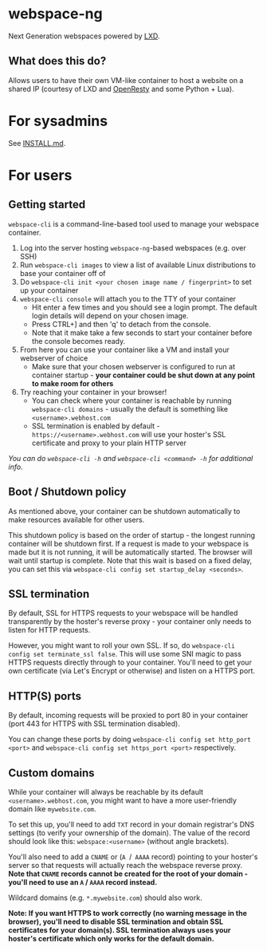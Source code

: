 # webspace-ng
Next Generation webspaces powered by [LXD](https://linuxcontainers.org/).

## What does this do?
Allows users to have their own VM-like container to host a website on a shared IP (courtesy of LXD and [OpenResty](http://openresty.org) and some Python + Lua).

# For sysadmins
See [INSTALL.md](INSTALL.md).

# For users
## Getting started
`webspace-cli` is a command-line-based tool used to manage your webspace container.
1. Log into the server hosting `webspace-ng`-based webspaces (e.g. over SSH)
2. Run `webspace-cli images` to view a list of available Linux distributions to base your container off of
3. Do `webspace-cli init <your chosen image name / fingerprint>` to set up your container
4. `webspace-cli console` will attach you to the TTY of your container
    - Hit enter a few times and you should see a login prompt. The default login details will depend on your chosen image.
    - Press CTRL+] and then 'q' to detach from the console.
    - Note that it make take a few seconds to start your container before the console becomes ready.
5. From here you can use your container like a VM and install your webserver of choice
    - Make sure that your chosen webserver is configured to run at container startup - **your container could be shut down at any point to make room for others**
6. Try reaching your container in your browser!
    - You can check where your container is reachable by running `webspace-cli domains` - usually the default is something like `<username>.webhost.com`
    - SSL termination is enabled by default - `https://<username>.webhost.com` will use your hoster's SSL certificate and proxy to your plain HTTP server

_You can do `webspace-cli -h` and `webspace-cli <command> -h` for additional info._

## Boot / Shutdown policy
As mentioned above, your container can be shutdown automatically to make resources available for other users.

This shutdown policy is based on the order of startup - the longest running container will be shutdown first. If a request is made to your webspace is made but it is not running, it will be automatically started.
The browser will wait until startup is complete. Note that this wait is based on a fixed delay, you can set this via `webspace-cli config set startup_delay <seconds>`.

## SSL termination
By default, SSL for HTTPS requests to your webspace will be handled transparently by the hoster's reverse proxy - your container only needs to listen for HTTP requests.

However, you might want to roll your own SSL. If so, do `webspace-cli config set terminate_ssl false`. This will use some SNI magic to pass HTTPS requests directly through to your container. You'll need to get your own certificate (via Let's Encrypt or otherwise) and listen on a HTTPS port.

## HTTP(S) ports
By default, incoming requests will be proxied to port 80 in your container (port 443 for HTTPS with SSL termination disabled).

You can change these ports by doing `webspace-cli config set http_port <port>` and `webspace-cli config set https_port <port>` respectively.

## Custom domains
While your container will always be reachable by its default `<username>.webhost.com`, you might want to have a more user-friendly domain like `mywebsite.com`.

To set this up, you'll need to add `TXT` record in your domain registrar's DNS settings (to verify your ownership of the domain). The value of the record should look like this: `webspace:<username>` (without angle brackets).

You'll also need to add a `CNAME` or (`A `/` AAAA` record) pointing to your hoster's server so that requests will actually reach the webspace reverse proxy. **Note that `CNAME` records cannot be created for the root of your domain - you'll need to use an `A` / `AAAA` record instead.**

Wildcard domains (e.g. `*.mywebsite.com`) should also work.

**Note: If you want HTTPS to work correctly (no warning message in the browser), you'll need to disable SSL termination and obtain SSL certificates for your domain(s). SSL termination always uses your hoster's certificate which only works for the default domain.**
